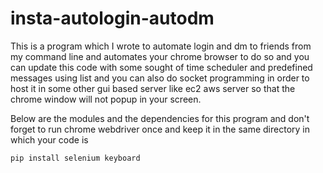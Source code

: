 # insta-autologin-autodm
This is a program which I wrote to automate login and dm to friends from my command line and automates your chrome browser to do so and you can update this code with some sought of time scheduler and predefined messages using list and you can also do socket programming in order to host it in some other gui based server like ec2 aws server so that the chrome window will not popup in your screen.

Below are the modules and the dependencies for this program  and don't forget to run chrome webdriver once and keep it in the same directory in which your code is
```python
pip install selenium keyboard

